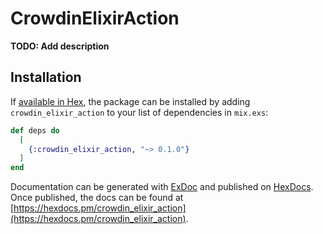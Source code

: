 # CrowdinElixirAction

**TODO: Add description**

## Installation

If [available in Hex](https://hex.pm/docs/publish), the package can be installed
by adding `crowdin_elixir_action` to your list of dependencies in `mix.exs`:

```elixir
def deps do
  [
    {:crowdin_elixir_action, "~> 0.1.0"}
  ]
end
```

Documentation can be generated with [ExDoc](https://github.com/elixir-lang/ex_doc)
and published on [HexDocs](https://hexdocs.pm). Once published, the docs can
be found at [https://hexdocs.pm/crowdin_elixir_action](https://hexdocs.pm/crowdin_elixir_action).


